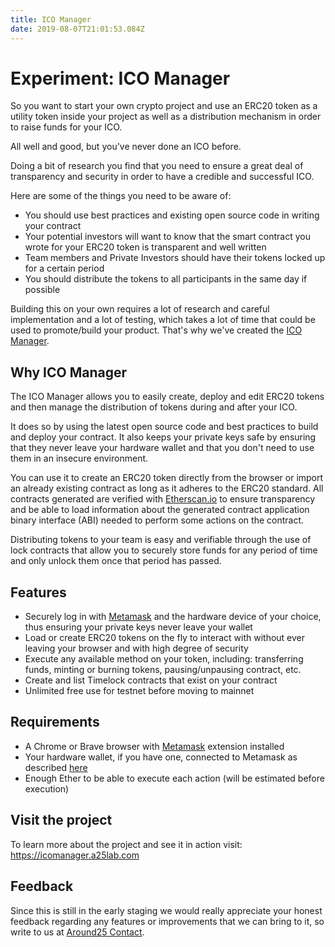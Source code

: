 ```yaml
---
title: ICO Manager
date: 2019-08-07T21:01:53.084Z
---
```

# Experiment: ICO Manager

So you want to start your own crypto project and use an ERC20 token as a utility token inside your project as well as a distribution mechanism in order to raise funds for your ICO. 

All well and good, but you've never done an ICO before. 

Doing a bit of research you find that you need to ensure a great deal of transparency and security in order to have a credible and successful ICO.

Here are some of the things you need to be aware of:

- You should use best practices and existing open source code in writing your contract
- Your potential investors will want to know that the smart contract you wrote for your ERC20 token is transparent and well written
- Team members and Private Investors should have their tokens locked up for a certain period
- You should distribute the tokens to all participants in the same day if possible

Building this on your own requires a lot of research and careful implementation and a lot of testing, which takes a lot of time that could be used to promote/build your product. That's why we've created the [ICO Manager](https://icomanager.a25lab.com).

## Why ICO Manager

The ICO Manager allows you to easily create, deploy and edit ERC20 tokens and 
then manage the distribution of tokens during and after your ICO.

It does so by using the latest open source code and best practices to build and deploy your contract. It also keeps your private keys safe by ensuring that they never leave your hardware wallet and that you don't need to use them in an insecure environment.

You can use it to create an ERC20 token directly from the browser or import an already existing contract as long as it adheres to the ERC20 standard. All contracts generated are verified with [Etherscan.io](https://etherscan.io/) to ensure transparency and be able to load information about the generated contract application binary interface (ABI) needed to perform some actions on the contract.

Distributing tokens to your team is easy and verifiable through the use of lock contracts that allow you to securely store funds for any period of time and only unlock them once that period has passed. 


## Features

* Securely log in with [Metamask](https://metamask.io/) and the hardware device of your choice, thus ensuring your private keys never leave your wallet
* Load or create ERC20 tokens on the fly to interact with without ever leaving your browser and with high degree of security
* Execute any available method on your token, including: transferring funds, minting or burning tokens, pausing/unpausing contract, etc.
* Create and list Timelock contracts that exist on your contract
* Unlimited free use for testnet before moving to mainnet

## Requirements

* A Chrome or Brave browser with [Metamask](https://metamask.io/) extension installed
* Your hardware wallet, if you have one, connected to Metamask as described [here](https://metamask.zendesk.com/hc/en-us/articles/360020394612-How-to-connect-a-Trezor-or-Ledger-Hardware-Wallet)
* Enough Ether to be able to execute each action (will be estimated before execution)

## Visit the project

To learn more about the project and see it in action visit: https://icomanager.a25lab.com

## Feedback

Since this is still in the early staging we would really appreciate your honest feedback regarding any features or improvements that we can bring to it, so write to us at [Around25 Contact](https://around25.com/contact).
